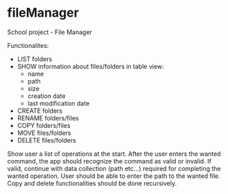 # fileManager
School project - File Manager

Functionalites:
- LIST folders
- SHOW information about files/folders in table view:
    - name
    - path
    - size
    - creation date
    - last modification date
 - CREATE folders
 - RENAME folders/files
 - COPY folders/files
 - MOVE files/folders
 - DELETE files/folders
 
 Show user a list of operations at the start. After the user enters the wanted command, the app should recognize the command as valid or invalid. If valid, continue with data collection (path etc...) required for completing the wanted operation. User should be able to enter the path to the wanted file. Copy and delete functionalities should be done recursively. 
